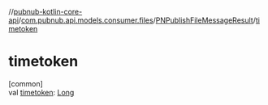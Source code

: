 //[pubnub-kotlin-core-api](../../../index.md)/[com.pubnub.api.models.consumer.files](../index.md)/[PNPublishFileMessageResult](index.md)/[timetoken](timetoken.md)

# timetoken

[common]\
val [timetoken](timetoken.md): [Long](https://kotlinlang.org/api/core/kotlin-stdlib/kotlin/-long/index.html)
